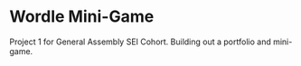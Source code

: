 # Wordle Mini-Game
Project 1 for General Assembly SEI Cohort. Building out a portfolio and mini-game.
